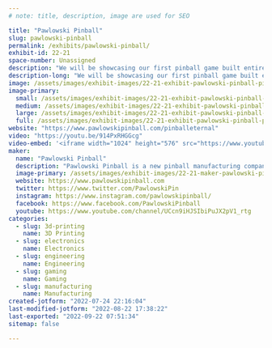 ```yaml
---
# note: title, description, image are used for SEO

title: "Pawlowski Pinball"
slug: pawlowski-pinball
permalink: /exhibits/pawlowski-pinball/
exhibit-id: 22-21
space-number: Unassigned
description: "We will be showcasing our first pinball game built entirely on our own platform. "
description-long: "We will be showcasing our first pinball game built entirely on our own platform. Pinball machines are becoming more popular and in demand. Prices can range from $7,000 to $15,000. We offer a fully functional game competitive to others at only $2,000."
image: /assets/images/exhibit-images/22-21-exhibit-pawlowski-pinball-pinballexhibit-large.jpg
image-primary: 
  small: /assets/images/exhibit-images/22-21-exhibit-pawlowski-pinball-pinballexhibit-small.jpg
  medium: /assets/images/exhibit-images/22-21-exhibit-pawlowski-pinball-pinballexhibit-medium.jpg
  large: /assets/images/exhibit-images/22-21-exhibit-pawlowski-pinball-pinballexhibit-large.jpg
  full: /assets/images/exhibit-images/22-21-exhibit-pawlowski-pinball-pinballexhibit-full.jpg
website: "https://www.pawlowskipinball.com/pinballeternal"
video: "https://youtu.be/914PxRHGGcg"
video-embed: '<iframe width="1024" height="576" src="https://www.youtube.com/embed/914PxRHGGcg?feature=oembed" frameborder="0" allow="accelerometer; autoplay; clipboard-write; encrypted-media; gyroscope; picture-in-picture" allowfullscreen title="Pinball Eternal preview at SFGE 2022 (Horror theme with heavy metal music)"></iframe>'
maker: 
  name: "Pawlowski Pinball"
  description: "Pawlowski Pinball is a new pinball manufacturing company out of Longwood, FL. We are bringing our first full run pinball game to market in 2022 as well as opening our own custom shop."
  image-primary: /assets/images/exhibit-images/22-21-maker-pawlowski-pinball-supa-logo-medium.png
  website: https://www.pawlowskipinball.com
  twitter: https://www.twitter.com/PawlowskiPin
  instagram: https://www.instagram.com/pawlowskipinball/
  facebook: https://www.facebook.com/PawlowskiPinball
  youtube: https://www.youtube.com/channel/UCcn9iHJSIbiPuJX2pV1_rtg
categories: 
  - slug: 3d-printing
    name: 3D Printing
  - slug: electronics
    name: Electronics
  - slug: engineering
    name: Engineering
  - slug: gaming
    name: Gaming
  - slug: manufacturing
    name: Manufacturing
created-jotform: "2022-07-24 22:16:04"
last-modified-jotform: "2022-08-22 17:38:22"
last-exported: "2022-09-22 07:51:34"
sitemap: false

---
```

